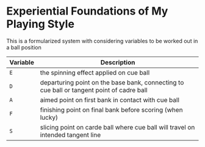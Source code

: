 # Experiential Foundations of My Playing Style 

This is a formularized system with considering variables to be worked out in a ball position

| Variable | Description                                                                               |
| -------- | ----------------------------------------------------------------------------------------- |
| `E`      | the spinning effect applied on cue ball                                                   |
| `D`      | departuring point on the base bank, connecting to cue ball or tangent point of cadre ball |
| `A`      | aimed point on first bank in contact with cue ball                                        |
| `F`      | finishing point on final bank before scoring (when lucky)                                 |
| `S`      | slicing point on carde ball where cue ball will travel on intended tangent line           |